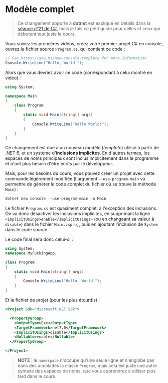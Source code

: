 # Modèle complet

> Ce changement apporté à **dotnet** est expliqué en détails dans la [séance n°21 de C#](https://www.youtube.com/watch?v=rM5BbdxR9pk), mais je fais ce petit guide pour celles et ceux qui débutent tout juste le cours.

Vous suivez les premières vidéos, créez votre premier projet C# en console, ouvrez le fichier source `Program.cs`, qui contient ce code :

```csharp
// See https://aka.ms/new-console-template for more information
Console.WriteLine("Hello, World!");
```

Alors que vous devriez avoir ce code (correspondant à celui montré en vidéo) :

```csharp
using System;

namespace Main
{
    class Program
    {
        static void Main(string[] args)
        {
            Console.WriteLine("Hello World!");
        }
    }
}
```

Ce changement est due à un nouveau modèle (_template_) utilisé à partir de .NET 6, et un système d'**inclusions implicites**. En d'autres termes, les espaces de noms principaux sont inclus implicitement dans le programme et n'ont plus besoin d'être écrits par le développeur.

Mais, pour les besoins du cours, vous pouvez créer un projet avec cette commande légèrement modifiée (l'argument `--use-program-main` va permettre de générer le code complet du fichier où se trouve la méthode `Main`) :

```powershell
dotnet new console --use-program-main -o Main
```

Le fichier `Program.cs` est quasiment complet, à l'exception des inclusions. On va donc désactiver les inclusions implicites, en supprimant la ligne `<ImplicitUsings>enable</ImplicitUsings>` (ou en changeant sa valeur à `disable`) dans le fichier `Main.csproj`, puis en ajoutant l'inclusion de `System` dans le code source.

Le code final sera donc celui-ci :

```csharp
using System;
namespace MyFuckingApp;

class Program
{
    static void Main(string[] args)
    {
        Console.WriteLine("Hello, World!");
    }
}
```

Et le fichier de projet (pour les plus étourdis) :

```xml
<Project Sdk="Microsoft.NET.Sdk">

  <PropertyGroup>
    <OutputType>Exe</OutputType>
    <TargetFramework>net7.0</TargetFramework>
    <ImplicitUsings>disable</ImplicitUsings>
    <Nullable>enable</Nullable>
  </PropertyGroup>

</Project>
```

> **NOTE** : le `namespace` n'occupe qu'une seule ligne et n'englobe pas dans des accolades la classe `Program`, mais cela est juste une autre syntaxe des espaces de noms, que vous apprendrez à utiliser plus tard dans le cours.
